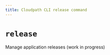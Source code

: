 ```yaml
---
title: Cloudpath CLI release command
---
```


# `release`

Manage application releases (work in progress)

